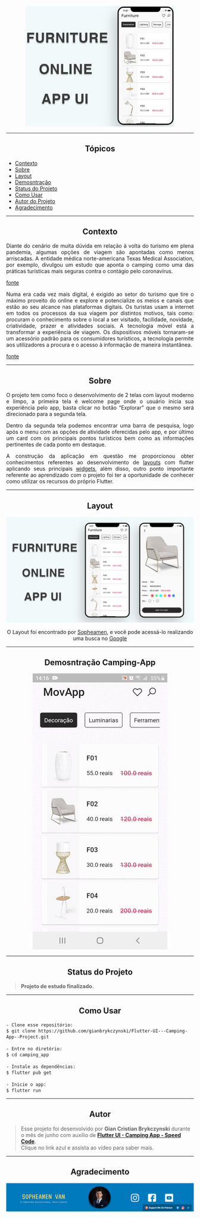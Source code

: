 <p align="center">
  <img alt="Camping_app" src="https://github.com/gianbrykczynski/Flutter-UI---Furniture-Online-App---Project/blob/master/assets/images/furniture_banner_app.png" width="400px">
</p>

---

<h2 align="center">Tópicos</h2>

   <p>
  
   - [Contexto](#Contexto)
   - [Sobre](#Sobre)
   - [Layout](#Layout)
   - [Demosntração](#Demosntração-Camping-App)
   - [Status do Projeto](#Status-do-Projeto)
   - [Como Usar](#Como-Usar)
   - [Autor do Projeto](#Autor)
   - [Agradecimento](#Agradecimento)
  

   </p>

---

<h2 align="center">Contexto</h2>

<div align="justify">
   
 <p>
Diante do cenário de muita dúvida em relação à volta do turismo em plena pandemia, algumas opções de viagem são apontadas como menos arriscadas. A entidade médica norte-americana Texas Medical Association, por exemplo, divulgou um estudo que aponta o camping como uma das práticas turísticas mais seguras contra o contágio pelo coronavírus. 

[fonte](https://www.uol.com.br/nossa/noticias/redacao/2020/08/18/acampar-e-opcao-mais-segura-para-viajar-na-pandemia-veja-para-onde-ir.htm)
   
Numa era cada vez mais digital, é exigido ao setor do turismo que tire o máximo proveito do online e explore e potencialize os meios e canais que estão ao seu alcance nas plataformas digitais. Os turistas usam a internet em todos os processos da sua viagem por distintos motivos, tais como: procuram o conhecimento sobre o local a ser visitado, facilidade, novidade, criatividade, prazer e atividades sociais. A tecnologia móvel está a transformar a experiência de viagem. Os dispositivos móveis tornaram-se um acessório padrão para os consumidores turísticos, a tecnologia permite aos utilizadores a procura e o acesso à informação de maneira instantânea. 

   
[fonte](https://comum.rcaap.pt/handle/10400.26/30183)

</p>            
  
</div>


---

<h2 align="center">Sobre</h2>

<div align="justify">
   
<p>
O projeto tem como foco o desenvolvimento de 2 telas com layout moderno e limpo, a primeira tela é welcome page onde o usuário inicia sua experiência pelo app, basta clicar no botão “Explorar” que o mesmo será direcionado para a segunda tela. 

Dentro da segunda tela podemos encontrar uma barra de pesquisa, logo após o menu com as opções de atividade oferecidas pelo app, e por último um card com os principais pontos turísticos bem como as informações pertinentes de cada ponto em destaque. 

A construção da aplicação em questão me proporcionou obter conhecimentos referentes ao desenvolvimento de [layouts](https://flutter.dev/docs/development/ui/widgets/layout) com flutter aplicando seus principais [widgets](https://flutter.dev/docs/development/ui/widgets), além disso, outro ponto importante referente ao aprendizado com o projeto foi ter a oportunidade de conhecer como utilizar os recursos do próprio Flutter.

 
</p>
</div>

---

<h2 align="center">Layout</h2>

   <p align="center">
      <img alt="Camping_app" title="Camping_app" src="https://github.com/gianbrykczynski/Flutter-UI---Furniture-Online-App---Project/blob/master/assets/images/furniture_online_app_layout.jpg" />
  
   </p>

<p align="center">
   O Layout foi encontrado por <a href="https://www.youtube.com/channel/UCUwKif7EmAe5aS7IjsUMlCw">Sopheamen</a>, e você pode acessá-lo realizando uma busca no <a href="https://www.google.com.br/">Google</a>
</p>

---

<h2 align="center">Demosntração Camping-App</h2>

  <p align="center">
      <img alt="MovApp" title="MovApp" src="https://github.com/gianbrykczynski/Flutter-UI---Furniture-Online-App---Project/blob/master/assets/images/app_store_video.gif" />
   </p>
   
---

<h2 align="center">Status do Projeto</h2>

> **Projeto de estudo finalizado.**

---

<h2 align="center">Como Usar</h2>

   ```
   - Clone esse repositório:
   $ git clone https://github.com/gianbrykczynski/Flutter-UI---Camping-App--Project.git

   - Entre no diretório:
   $ cd camping_app

   - Instale as dependências:
   $ flutter pub get

   - Inicie o app: 
   $ flutter run
   ```

---

<h2 align="center">Autor</h2>

   >Esse projeto foi desenvolvido por **Gian Cristian Brykczynski** durante o mês de junho com auxílio de **[Flutter UI - Camping App - Speed Code](https://www.youtube.com/watch?v=S0fJj2Jz5iY&t=1s)**.<br> 
   >Clique no link azul e assista ao vídeo para saber mais. 
   
---

<h2 align="center">Agradecimento</h2>

<p align="center">
  <img alt="sopheamen_image" title="sopheamen_image" src="https://github.com/gianbrykczynski/Flutter-UI---Covid19-Tracker-App-Project/blob/master/assets/sopheamen_image.png" />
</p>

